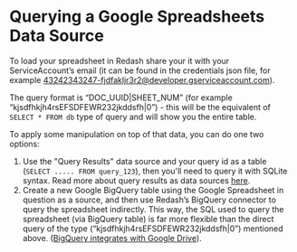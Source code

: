 # Querying a Google Spreadsheets Data Source

To load your spreadsheet in Redash share your it with your ServiceAccount’s email (it can be found in the credentials json file, for example 43242343247-fjdfakljr3r2@developer.gserviceaccount.com).

The query format is “DOC_UUID|SHEET_NUM” (for example “kjsdfhkjh4rsEFSDFEWR232jkddsfh|0”) - this will be the equivalent of `SELECT * FROM db` type of query and will show you the entire table.

To apply some manipulation on top of that data, you can do one two options:
1. Use the "Query Results" data source and your query id as a table (`SELECT ..... FROM query_123`), then you'll need to query it with SQLite syntax. Read more about query results as data sources [here](using-datasets-as-data-sources.md).
2. Create a new Google BigQuery table using the Google Spreadsheet in question as a source, and then use Redash’s BigQuery connector to query the spreadsheet indirectly. This way, the SQL used to query the spreadsheet (via BigQuery table) is far more flexible than the direct query of the type (“kjsdfhkjh4rsEFSDFEWR232jkddsfh|0”) mentioned above. ([BigQuery integrates with Google Drive](https://cloud.google.com/blog/big-data/2016/05/bigquery-integrates-with-google-drive)).
